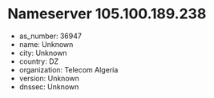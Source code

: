# Nameserver 105.100.189.238

* as_number: 36947
* name: Unknown
* city: Unknown
* country: DZ
* organization: Telecom Algeria
* version: Unknown
* dnssec: Unknown

